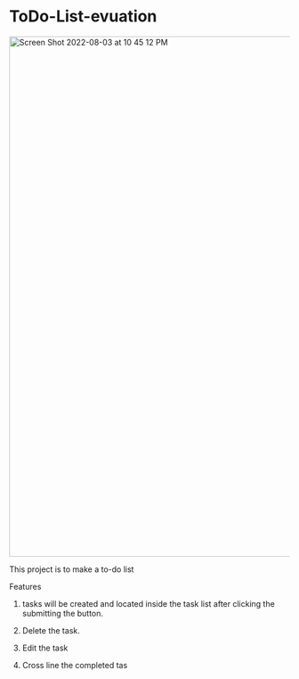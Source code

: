 # ToDo-List-evuation
<img width="933" alt="Screen Shot 2022-08-03 at 10 45 12 PM" src="https://user-images.githubusercontent.com/77249903/182772074-7192344c-1bc6-480f-a006-fffcb495f0b3.png">

This project is to make a to-do list

Features

1) tasks will be created and located inside the task list after clicking the submitting the button.

2) Delete the task.

3) Edit the task

4) Cross line the completed tas
 
